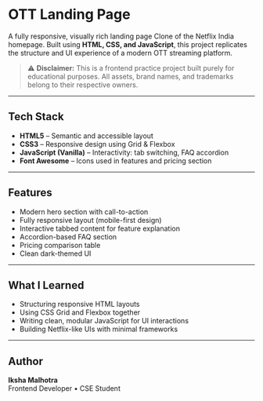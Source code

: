 # OTT Landing Page 

A fully responsive, visually rich landing page Clone of the Netflix India homepage. Built using **HTML, CSS, and JavaScript**, this project replicates the structure and UI experience of a modern OTT streaming platform.

> ⚠️ **Disclaimer:** This is a frontend practice project built purely for educational purposes. All assets, brand names, and trademarks belong to their respective owners.

---

## Tech Stack

- **HTML5** – Semantic and accessible layout
- **CSS3** – Responsive design using Grid & Flexbox
- **JavaScript (Vanilla)** – Interactivity: tab switching, FAQ accordion
- **Font Awesome** – Icons used in features and pricing section

---

## Features

- Modern hero section with call-to-action
- Fully responsive layout (mobile-first design)
- Interactive tabbed content for feature explanation
- Accordion-based FAQ section
- Pricing comparison table
- Clean dark-themed UI

---

## What I Learned

- Structuring responsive HTML layouts
- Using CSS Grid and Flexbox together
- Writing clean, modular JavaScript for UI interactions
- Building Netflix-like UIs with minimal frameworks

---

## Author

**Iksha Malhotra**  
Frontend Developer • CSE Student  

